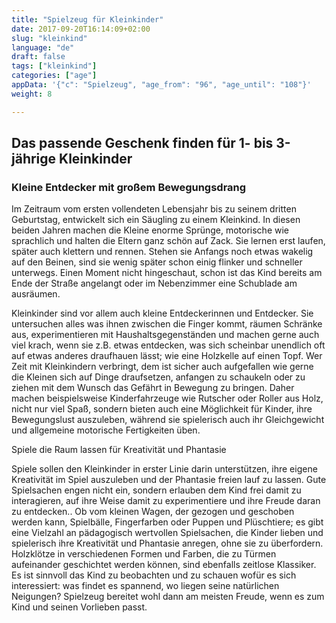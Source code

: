 ```yaml
---
title: "Spielzeug für Kleinkinder"
date: 2017-09-20T16:14:09+02:00
slug: "kleinkind"
language: "de"
draft: false
tags: ["kleinkind"]
categories: ["age"]
appData: '{"c": "Spielzeug", "age_from": "96", "age_until": "108"}'
weight: 8

---
```


<h2> Das passende Geschenk finden für 1- bis 3-jährige Kleinkinder </h2>

<h3> Kleine Entdecker mit großem Bewegungsdrang </h3>

Im Zeitraum vom ersten vollendeten Lebensjahr bis zu seinem dritten Geburtstag, entwickelt sich ein Säugling zu einem Kleinkind. In diesen beiden Jahren machen die Kleine enorme Sprünge, motorische wie sprachlich und halten die Eltern ganz schön auf Zack. Sie lernen erst laufen, später auch klettern und rennen. Stehen sie Anfangs noch etwas wakelig auf den Beinen, sind sie wenig später schon einig flinker und schneller unterwegs. Einen Moment nicht hingeschaut, schon ist das Kind bereits am Ende der Straße angelangt oder im Nebenzimmer eine Schublade am ausräumen.  

Kleinkinder sind vor allem auch kleine Entdeckerinnen und Entdecker. Sie untersuchen alles was ihnen zwischen die Finger kommt, räumen Schränke aus, experimentieren mit Haushaltsgegenständen und machen gerne auch viel krach, wenn sie z.B. etwas entdecken, was sich scheinbar unendlich oft auf etwas anderes draufhauen lässt; wie eine Holzkelle auf einen Topf. Wer Zeit mit Kleinkindern verbringt, dem ist sicher auch aufgefallen wie gerne die Kleinen sich auf Dinge draufsetzen, anfangen zu schaukeln oder zu ziehen mit dem Wunsch das Gefährt in Bewegung zu bringen. Daher machen beispielsweise Kinderfahrzeuge wie Rutscher oder Roller aus Holz, nicht nur viel Spaß, sondern bieten auch eine Möglichkeit für Kinder, ihre Bewegungslust auszuleben, während sie spielerisch auch ihr Gleichgewicht und allgemeine motorische Fertigkeiten üben. 


Spiele die Raum lassen für Kreativität und Phantasie 

Spiele sollen den Kleinkinder in erster Linie darin unterstützen, ihre eigene Kreativität im Spiel auszuleben und der Phantasie freien lauf zu lassen. Gute Spielsachen engen nicht ein, sondern erlauben dem Kind frei damit zu interagieren, auf ihre Weise damit zu experimentiere und ihre Freude daran zu entdecken.. Ob vom kleinen Wagen, der gezogen und geschoben werden kann, Spielbälle, Fingerfarben oder Puppen und Plüschtiere; es gibt eine Vielzahl an pädagogisch wertvollen Spielsachen, die Kinder lieben und spielerisch ihre Kreativität und Phantasie anregen, ohne sie zu überfordern. Holzklötze in verschiedenen Formen und Farben,  die zu Türmen aufeinander geschichtet werden können, sind ebenfalls zeitlose Klassiker.
Es ist sinnvoll das Kind zu beobachten und zu schauen wofür es sich interessiert: was findet es spannend, wo liegen seine natürlichen Neigungen? Spielzeug bereitet wohl dann am meisten Freude, wenn es zum Kind und seinen Vorlieben passt.
